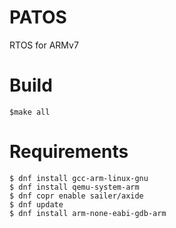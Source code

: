 # PATOS

RTOS for ARMv7

Build
=======
```
$make all
```

Requirements
=====
```
$ dnf install gcc-arm-linux-gnu
$ dnf install qemu-system-arm
$ dnf copr enable sailer/axide
$ dnf update
$ dnf install arm-none-eabi-gdb-arm
```
